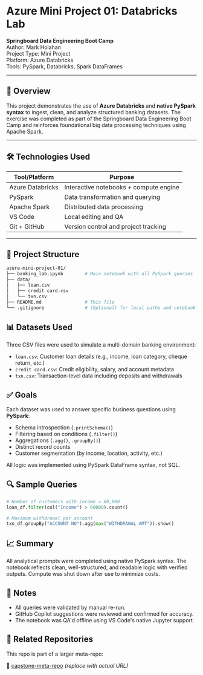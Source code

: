 # Azure Mini Project 01: Databricks Lab

**Springboard Data Engineering Boot Camp**  
Author: Mark Holahan  
Project Type: Mini Project  
Platform: Azure Databricks  
Tools: PySpark, Databricks, Spark DataFrames

---

## 📘 Overview

This project demonstrates the use of **Azure Databricks** and **native PySpark syntax** to ingest, clean, and analyze structured banking datasets. The exercise was completed as part of the Springboard Data Engineering Boot Camp and reinforces foundational big data processing techniques using Apache Spark.

---

## 🛠️ Technologies Used

| Tool/Platform    | Purpose                                |
| ---------------- | -------------------------------------- |
| Azure Databricks | Interactive notebooks + compute engine |
| PySpark          | Data transformation and querying       |
| Apache Spark     | Distributed data processing            |
| VS Code          | Local editing and QA                   |
| Git + GitHub     | Version control and project tracking   |

---

## 📂 Project Structure

```bash
azure-mini-project-01/
├── banking_lab.ipynb        # Main notebook with all PySpark queries
├── data/
│   ├── loan.csv
│   ├── credit card.csv
│   └── txn.csv
├── README.md                # This file
└── .gitignore               # (Optional) for local paths and notebook junk
```



## 📊 Datasets Used

Three CSV files were used to simulate a multi-domain banking environment:

- `loan.csv`: Customer loan details (e.g., income, loan category, cheque return, etc.)
- `credit card.csv`: Credit eligibility, salary, and account metadata
- `txn.csv`: Transaction-level data including deposits and withdrawals



## ✅ Goals

Each dataset was used to answer specific business questions using **PySpark**:

- Schema introspection (`.printSchema()`)
- Filtering based on conditions (`.filter()`)
- Aggregations (`.agg()`, `.groupBy()`)
- Distinct record counts
- Customer segmentation (by income, location, activity, etc.)

All logic was implemented using PySpark DataFrame syntax, not SQL.

## 🔍 Sample Queries

```python
# Number of customers with income > 60,000
loan_df.filter(col("Income") > 60000).count()

# Maximum withdrawal per account
txn_df.groupBy("ACCOUNT NO").agg(max("WITHDRAWAL AMT")).show()
```

## 📈 Summary

All analytical prompts were completed using native PySpark syntax.
The notebook reflects clean, well-structured, and readable logic with verified outputs.
Compute was shut down after use to minimize costs.



## 📌 Notes

- All queries were validated by manual re-run.
- GitHub Copilot suggestions were reviewed and confirmed for accuracy.
- The notebook was QA'd offline using VS Code's native Jupyter support.

## 📎 Related Repositories

This repo is part of a larger meta-repo:

🔗 [capstone-meta-repo](https://github.com/mtholahan/Springboard-Projects) *(replace with actual URL)*